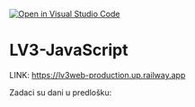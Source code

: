 [![Open in Visual Studio Code](https://classroom.github.com/assets/open-in-vscode-2e0aaae1b6195c2367325f4f02e2d04e9abb55f0b24a779b69b11b9e10269abc.svg)](https://classroom.github.com/online_ide?assignment_repo_id=19318562&assignment_repo_type=AssignmentRepo)
# LV3-JavaScript

LINK: https://lv3web-production.up.railway.app

Zadaci su dani u predlošku:
